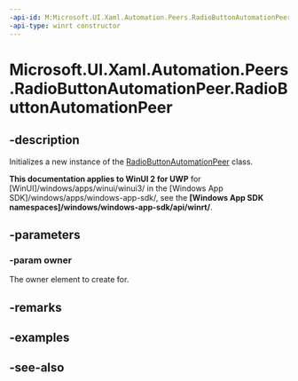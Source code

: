 ```yaml
---
-api-id: M:Microsoft.UI.Xaml.Automation.Peers.RadioButtonAutomationPeer.#ctor(Microsoft.UI.Xaml.Controls.RadioButton)
-api-type: winrt constructor
---
```


<!-- Method syntax
public RadioButtonAutomationPeer(Windows.UI.Xaml.Controls.RadioButton owner)
-->

# Microsoft.UI.Xaml.Automation.Peers.RadioButtonAutomationPeer.RadioButtonAutomationPeer

## -description
Initializes a new instance of the [RadioButtonAutomationPeer](radiobuttonautomationpeer.md) class.

**This documentation applies to WinUI 2 for UWP** for [WinUI]/windows/apps/winui/winui3/ in the [Windows App SDK]/windows/apps/windows-app-sdk/, see the **[Windows App SDK namespaces]/windows/windows-app-sdk/api/winrt/**.

## -parameters
### -param owner
The owner element to create for.

## -remarks

## -examples

## -see-also
